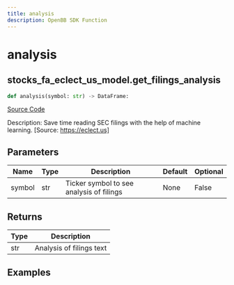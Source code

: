 ```yaml
---
title: analysis
description: OpenBB SDK Function
---
```

# analysis

## stocks_fa_eclect_us_model.get_filings_analysis

```python
def analysis(symbol: str) -> DataFrame:
```
[Source Code](https://github.com/OpenBB-finance/OpenBBTerminal/tree/main/openbb_terminal/stocks/fundamental_analysis/eclect_us_model.py#L17)

Description: Save time reading SEC filings with the help of machine learning. [Source: https://eclect.us]

## Parameters

| Name | Type | Description | Default | Optional |
| ---- | ---- | ----------- | ------- | -------- |
| symbol | str | Ticker symbol to see analysis of filings | None | False |

## Returns

| Type | Description |
| ---- | ----------- |
| str | Analysis of filings text |

## Examples

